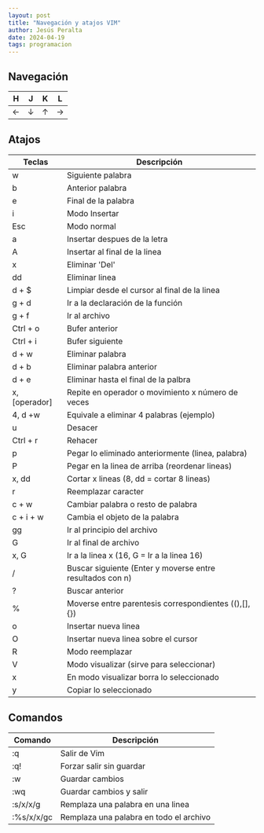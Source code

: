 ```yaml
---
layout: post
title: "Navegación y atajos VIM"
author: Jesús Peralta
date: 2024-04-19
tags: programacion
---
```


## Navegación

| H | J | K | L |
| --- | --- | --- | --- |
| ← | ↓ | ↑ | → |

## Atajos

| Teclas | Descripción |
| --- | --- |
| w | Siguiente palabra |
| b | Anterior palabra |
| e | Final de la palabra |
| i | Modo Insertar |
| Esc | Modo normal |
| a | Insertar despues de la letra |
| A | Insertar al final de la linea |
| x | Eliminar 'Del' |
| dd | Eliminar linea |
| d + $ | Limpiar desde el cursor al final de la linea |
| g + d | Ir a la declaración de la función |
| g + f | Ir al archivo |
| Ctrl + o | Bufer anterior |
| Ctrl + i | Bufer siguiente |
| d + w | Eliminar palabra |
| d + b | Eliminar palabra anterior |
| d + e | Eliminar hasta el final de la palbra |
| x, [operador] | Repite en operador o movimiento x número de veces |
| 4, d +w | Equivale a eliminar 4 palabras (ejemplo) |
| u | Desacer |
| Ctrl + r | Rehacer |
| p | Pegar lo eliminado anteriormente (linea, palabra) |
| P | Pegar en la linea de arriba (reordenar lineas) |
| x, dd | Cortar x lineas (8, dd = cortar 8 lineas) |
| r | Reemplazar caracter |
| c + w | Cambiar palabra o resto de palabra |
| c + i + w | Cambia el objeto de la palabra |
| gg | Ir al principio del archivo |
| G | Ir al final de archivo |
| x, G | Ir a la linea x (16, G = Ir a la linea 16) |
| / | Buscar siguiente (Enter y moverse entre resultados con n) |
| ? | Buscar anterior |
| % | Moverse entre parentesis correspondientes ((),[],{}) |
| o | Insertar nueva linea |
| O | Insertar nueva linea sobre el cursor |
| R | Modo reemplazar |
| V | Modo visualizar (sirve para seleccionar) |
| x | En modo visualizar borra lo seleccionado |
| y | Copiar lo seleccionado |

## Comandos

| Comando | Descripción |
| --- | --- |
| :q | Salir de Vim |
| :q! | Forzar salir sin guardar |
| :w | Guardar cambios |
| :wq | Guardar cambios y salir |
| :s/x/x/g | Remplaza una palabra en una linea |
| :%s/x/x/gc | Remplaza una palabra en todo el archivo |